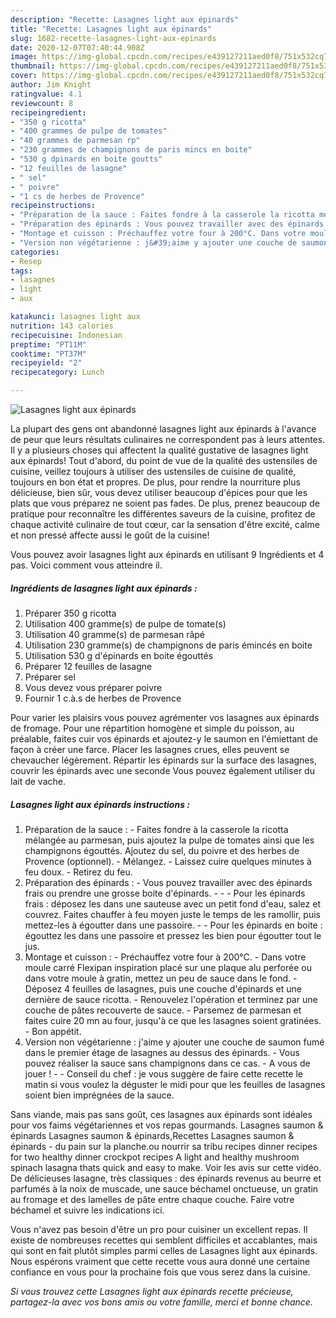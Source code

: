 ```yaml
---
description: "Recette: Lasagnes light aux épinards"
title: "Recette: Lasagnes light aux épinards"
slug: 1682-recette-lasagnes-light-aux-epinards
date: 2020-12-07T07:40:44.908Z
image: https://img-global.cpcdn.com/recipes/e439127211aed0f8/751x532cq70/lasagnes-light-aux-epinards-photo-principale-de-la-recette.jpg
thumbnail: https://img-global.cpcdn.com/recipes/e439127211aed0f8/751x532cq70/lasagnes-light-aux-epinards-photo-principale-de-la-recette.jpg
cover: https://img-global.cpcdn.com/recipes/e439127211aed0f8/751x532cq70/lasagnes-light-aux-epinards-photo-principale-de-la-recette.jpg
author: Jim Knight
ratingvalue: 4.1
reviewcount: 8
recipeingredient:
- "350 g ricotta"
- "400 grammes de pulpe de tomates"
- "40 grammes de parmesan rp"
- "230 grammes de champignons de paris mincs en boite"
- "530 g dpinards en boite goutts"
- "12 feuilles de lasagne"
- " sel"
- " poivre"
- "1 cs de herbes de Provence"
recipeinstructions:
- "Préparation de la sauce : Faites fondre à la casserole la ricotta mélangée au parmesan, puis ajoutez la pulpe de tomates ainsi que les champignons égouttés. Ajoutez du sel, du poivre et des herbes de Provence (optionnel). Mélangez. Laissez cuire quelques minutes à feu doux. Retirez du feu."
- "Préparation des épinards : Vous pouvez travailler avec des épinards frais ou prendre une grosse boite d&#39;épinards.  - Pour les épinards frais : déposez les dans une sauteuse avec un petit fond d&#39;eau, salez et couvrez. Faites chauffer à feu moyen juste le temps de les ramollir, puis mettez-les à égoutter dans une passoire. - Pour les épinards en boite : égouttez les dans une passoire et pressez les bien pour égoutter tout le jus."
- "Montage et cuisson : Préchauffez votre four à 200°C. Dans votre moule carré Flexipan inspiration placé sur une plaque alu perforée ou dans votre moule à gratin, mettez un peu de sauce dans le fond. Déposez 4 feuilles de lasagnes, puis une couche d&#39;épinards et une dernière de sauce ricotta. Renouvelez l&#39;opération et terminez par une couche de pâtes recouverte de sauce. Parsemez de parmesan et faites cuire 20 mn au four, jusqu&#39;à ce que les lasagnes soient gratinées. Bon appétit."
- "Version non végétarienne : j&#39;aime y ajouter une couche de saumon fumé dans le premier étage de lasagnes au dessus des épinards. Vous pouvez réaliser la sauce sans champignons dans ce cas. A vous de jouer !  Conseil du chef : je vous suggère de faire cette recette le matin si vous voulez la déguster le midi pour que les feuilles de lasagnes soient bien imprégnées de la sauce."
categories:
- Resep
tags:
- lasagnes
- light
- aux

katakunci: lasagnes light aux 
nutrition: 143 calories
recipecuisine: Indonesian
preptime: "PT11M"
cooktime: "PT37M"
recipeyield: "2"
recipecategory: Lunch

---
```



![Lasagnes light aux épinards](https://img-global.cpcdn.com/recipes/e439127211aed0f8/751x532cq70/lasagnes-light-aux-epinards-photo-principale-de-la-recette.jpg)

La plupart des gens ont abandonné lasagnes light aux épinards à l'avance de peur que leurs résultats culinaires ne correspondent pas à leurs attentes. Il y a plusieurs choses qui affectent la qualité gustative de lasagnes light aux épinards! Tout d'abord, du point de vue de la qualité des ustensiles de cuisine, veillez toujours à utiliser des ustensiles de cuisine de qualité, toujours en bon état et propres. De plus, pour rendre la nourriture plus délicieuse, bien sûr, vous devez utiliser beaucoup d'épices pour que les plats que vous préparez ne soient pas fades. De plus, prenez beaucoup de pratique pour reconnaître les différentes saveurs de la cuisine, profitez de chaque activité culinaire de tout cœur, car la sensation d'être excité, calme et non pressé affecte aussi le goût de la cuisine!

<!--inarticleads1-->

Vous pouvez avoir lasagnes light aux épinards en utilisant 9 Ingrédients et 4 pas. Voici comment vous atteindre il.

##### Ingrédients de lasagnes light aux épinards :

1. Préparer 350 g ricotta
1. Utilisation 400 gramme(s) de pulpe de tomate(s)
1. Utilisation 40 gramme(s) de parmesan râpé
1. Utilisation 230 gramme(s) de champignons de paris émincés en boite
1. Utilisation 530 g d&#39;épinards en boite égouttés
1. Préparer 12 feuilles de lasagne
1. Préparer  sel
1. Vous devez vous préparer  poivre
1. Fournir 1 c.à.s de herbes de Provence


Pour varier les plaisirs vous pouvez agrémenter vos lasagnes aux épinards de fromage. Pour une répartition homogène et simple du poisson, au préalable, faites cuir vos épinards et ajoutez-y le saumon en l&#39;émiettant de façon à créer une farce. Placer les lasagnes crues, elles peuvent se chevaucher légèrement. Répartir les épinards sur la surface des lasagnes, couvrir les épinards avec une seconde Vous pouvez également utiliser du lait de vache. 

<!--inarticleads2-->

##### Lasagnes light aux épinards instructions :

1. Préparation de la sauce : - Faites fondre à la casserole la ricotta mélangée au parmesan, puis ajoutez la pulpe de tomates ainsi que les champignons égouttés. Ajoutez du sel, du poivre et des herbes de Provence (optionnel). - Mélangez. - Laissez cuire quelques minutes à feu doux. - Retirez du feu.
1. Préparation des épinards : - Vous pouvez travailler avec des épinards frais ou prendre une grosse boite d&#39;épinards. -  - - Pour les épinards frais : déposez les dans une sauteuse avec un petit fond d&#39;eau, salez et couvrez. Faites chauffer à feu moyen juste le temps de les ramollir, puis mettez-les à égoutter dans une passoire. - - Pour les épinards en boite : égouttez les dans une passoire et pressez les bien pour égoutter tout le jus.
1. Montage et cuisson : - Préchauffez votre four à 200°C. - Dans votre moule carré Flexipan inspiration placé sur une plaque alu perforée ou dans votre moule à gratin, mettez un peu de sauce dans le fond. - Déposez 4 feuilles de lasagnes, puis une couche d&#39;épinards et une dernière de sauce ricotta. - Renouvelez l&#39;opération et terminez par une couche de pâtes recouverte de sauce. - Parsemez de parmesan et faites cuire 20 mn au four, jusqu&#39;à ce que les lasagnes soient gratinées. - Bon appétit.
1. Version non végétarienne : j&#39;aime y ajouter une couche de saumon fumé dans le premier étage de lasagnes au dessus des épinards. - Vous pouvez réaliser la sauce sans champignons dans ce cas. - A vous de jouer ! -  - Conseil du chef : je vous suggère de faire cette recette le matin si vous voulez la déguster le midi pour que les feuilles de lasagnes soient bien imprégnées de la sauce.


Sans viande, mais pas sans goût, ces lasagnes aux épinards sont idéales pour vos faims végétariennes et vos repas gourmands. Lasagnes saumon &amp; épinards Lasagnes saumon &amp; épinards,Recettes Lasagnes saumon &amp; épinards - du pain sur la planche.ou nourrir sa tribu recipes dinner recipes for two healthy dinner crockpot recipes A light and healthy mushroom spinach lasagna thats quick and easy to make. Voir les avis sur cette vidéo. De délicieuses lasagne, très classiques : des épinards revenus au beurre et parfumés à la noix de muscade, une sauce béchamel onctueuse, un gratin au fromage et des lamelles de pâte entre chaque couche. Faire votre béchamel et suivre les indications ici. 

<!--inarticleads1-->

<p>
Vous n'avez pas besoin d'être un pro pour cuisiner un excellent repas. Il existe de nombreuses recettes qui semblent difficiles et accablantes, mais qui sont en fait plutôt simples parmi celles de Lasagnes light aux épinards. Nous espérons vraiment que cette recette vous aura donné une certaine confiance en vous pour la prochaine fois que vous serez dans la cuisine.
</p>

<p>
<i>Si vous trouvez cette Lasagnes light aux épinards recette précieuse, partagez-la avec vos bons amis ou votre famille, merci et bonne chance.</i>
</p>
